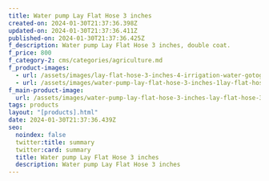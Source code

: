 ```yaml
---
title: Water pump Lay Flat Hose 3 inches
created-on: 2024-01-30T21:37:36.398Z
updated-on: 2024-01-30T21:37:36.411Z
published-on: 2024-01-30T21:37:36.425Z
f_description: Water pump Lay Flat Hose 3 inches, double coat.
f_price: 800
f_category-2: cms/categories/agriculture.md
f_product-images:
  - url: /assets/images/lay-flat-hose-3-inches-4-irrigation-water-gotogh.com-ghana-accra-ghana-accra-pump-4-inches-.jpg
  - url: /assets/images/water-pump-lay-flat-hose-3-inches-1lay-flat-hose-3-inches-4-irrigation-water-gotogh.com-ghana-accra-3-ghana-accra-pump-4-inches-.png
f_main-product-image:
  url: /assets/images/water-pump-lay-flat-hose-3-inches-lay-flat-hose-3-inches-4-irrigation-water-gotogh.com-ghana-accra-3-ghana-accra-pump-4-inches-.jfif
tags: products
layout: "[products].html"
date: 2024-01-30T21:37:36.439Z
seo:
  noindex: false
  twitter:title: summary
  twitter:card: summary
  title: Water pump Lay Flat Hose 3 inches
  description: Water pump Lay Flat Hose 3 inches
---
```


